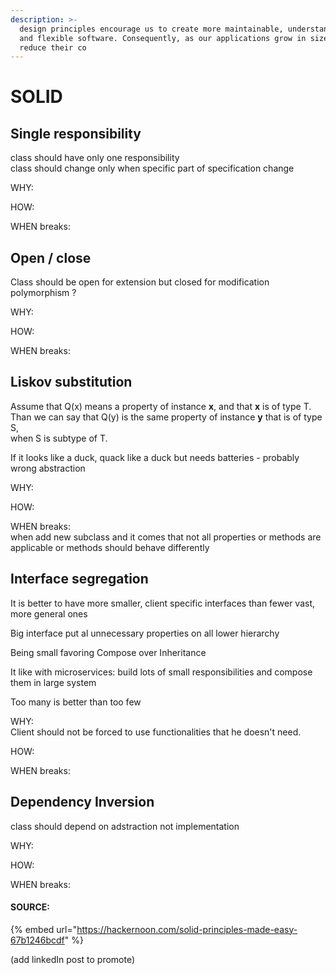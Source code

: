 ```yaml
---
description: >-
  design principles encourage us to create more maintainable, understandable,
  and flexible software. Consequently, as our applications grow in size, we can
  reduce their co
---
```


# SOLID

## Single responsibility

class should have only one responsibility  
class should change only when specific part of specification change

WHY:

HOW:

WHEN breaks:

## Open / close

Class should be open for extension but closed for modification  
polymorphism ?

WHY:

HOW:

WHEN breaks:

## Liskov substitution

Assume that Q\(x\) means a property of instance **x**, and that **x** is of type T.  
Than we can say that Q\(y\) is the same property of instance **y** that is of type S,  
when S is subtype of T.

If it looks like a duck, quack like a duck but needs batteries - probably wrong abstraction

WHY:

HOW:

WHEN breaks:  
when add new subclass and it comes that not all properties or methods are applicable or methods should behave differently

## Interface segregation

It is better to have more smaller, client specific interfaces than fewer vast, more general ones

Big interface put al unnecessary properties on all lower hierarchy

Being small favoring Compose over Inheritance

It like with microservices: build lots of small responsibilities and compose them in large system

Too many is better than too few

WHY:  
Client should not be forced to use functionalities that he doesn't need.

HOW:

WHEN breaks:

## Dependency Inversion

class should depend on adstraction not implementation

WHY:

HOW:

WHEN breaks:

#### SOURCE:

{% embed url="https://hackernoon.com/solid-principles-made-easy-67b1246bcdf" %}

\(add linkedIn post to promote\)

